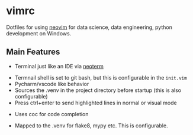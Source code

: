 # vimrc

Dotfiles for using [neovim](https://neovim.io/) for data science, data engineering, python development on Windows.

## Main Features

* Terminal just like an IDE via [neoterm](https://github.com/kassio/neoterm)
 - Termnail shell is set to git bash, but this is configurable in the `init.vim`
 - Pycharm/vscode like behavior
 - Sources the .venv in the project directory before startup (this is also configurable)
 - Press ctrl+enter to send highlighted lines in normal or visual mode
* Uses coc for code completion 
 - Mapped to the .venv for flake8, mypy etc. This is configurable.
